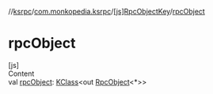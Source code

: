 //[ksrpc](../../index.md)/[com.monkopedia.ksrpc](../index.md)/[[js]RpcObjectKey](index.md)/[rpcObject](rpc-object.md)



# rpcObject  
[js]  
Content  
val [rpcObject](rpc-object.md): [KClass](https://kotlinlang.org/api/latest/jvm/stdlib/kotlin.reflect/-k-class/index.html)<out [RpcObject](../-rpc-object/index.md)<*>>  



